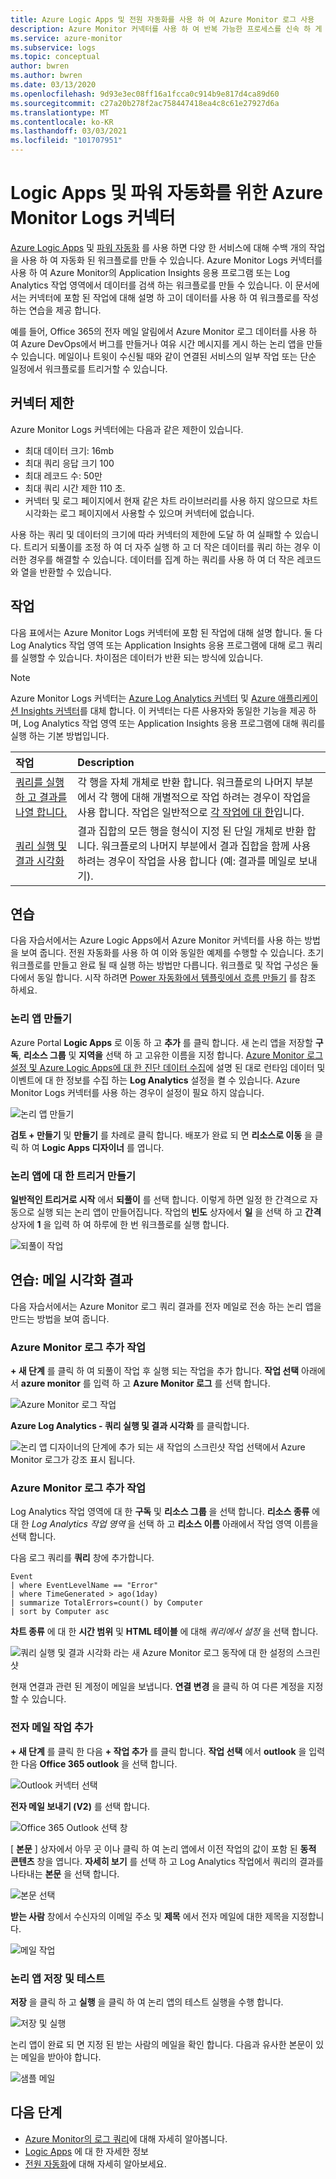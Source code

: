 ```yaml
---
title: Azure Logic Apps 및 전원 자동화를 사용 하 여 Azure Monitor 로그 사용
description: Azure Monitor 커넥터를 사용 하 여 반복 가능한 프로세스를 신속 하 게 자동화 하기 위해 Azure Logic Apps 및 파워 자동화를 사용 하는 방법을 알아봅니다.
ms.service: azure-monitor
ms.subservice: logs
ms.topic: conceptual
author: bwren
ms.author: bwren
ms.date: 03/13/2020
ms.openlocfilehash: 9d93e3ec08ff16a1fcca0c914b9e817d4ca89d60
ms.sourcegitcommit: c27a20b278f2ac758447418ea4c8c61e27927d6a
ms.translationtype: MT
ms.contentlocale: ko-KR
ms.lasthandoff: 03/03/2021
ms.locfileid: "101707951"
---
```

# <a name="azure-monitor-logs-connector-for-logic-apps-and-power-automate"></a>Logic Apps 및 파워 자동화를 위한 Azure Monitor Logs 커넥터
[Azure Logic Apps](../../logic-apps/index.yml) 및 [파워 자동화](https://flow.microsoft.com) 를 사용 하면 다양 한 서비스에 대해 수백 개의 작업을 사용 하 여 자동화 된 워크플로를 만들 수 있습니다. Azure Monitor Logs 커넥터를 사용 하 여 Azure Monitor의 Application Insights 응용 프로그램 또는 Log Analytics 작업 영역에서 데이터를 검색 하는 워크플로를 만들 수 있습니다. 이 문서에서는 커넥터에 포함 된 작업에 대해 설명 하 고이 데이터를 사용 하 여 워크플로를 작성 하는 연습을 제공 합니다.

예를 들어, Office 365의 전자 메일 알림에서 Azure Monitor 로그 데이터를 사용 하 여 Azure DevOps에서 버그를 만들거나 여유 시간 메시지를 게시 하는 논리 앱을 만들 수 있습니다.  메일이나 트윗이 수신될 때와 같이 연결된 서비스의 일부 작업 또는 단순 일정에서 워크플로를 트리거할 수 있습니다. 

## <a name="connector-limits"></a>커넥터 제한
Azure Monitor Logs 커넥터에는 다음과 같은 제한이 있습니다.
* 최대 데이터 크기: 16mb
* 최대 쿼리 응답 크기 100
* 최대 레코드 수: 50만
* 최대 쿼리 시간 제한 110 초.
* 커넥터 및 로그 페이지에서 현재 같은 차트 라이브러리를 사용 하지 않으므로 차트 시각화는 로그 페이지에서 사용할 수 있으며 커넥터에 없습니다.

사용 하는 쿼리 및 데이터의 크기에 따라 커넥터의 제한에 도달 하 여 실패할 수 있습니다. 트리거 되풀이를 조정 하 여 더 자주 실행 하 고 더 작은 데이터를 쿼리 하는 경우 이러한 경우를 해결할 수 있습니다. 데이터를 집계 하는 쿼리를 사용 하 여 더 작은 레코드와 열을 반환할 수 있습니다.

## <a name="actions"></a>작업
다음 표에서는 Azure Monitor Logs 커넥터에 포함 된 작업에 대해 설명 합니다. 둘 다 Log Analytics 작업 영역 또는 Application Insights 응용 프로그램에 대해 로그 쿼리를 실행할 수 있습니다. 차이점은 데이터가 반환 되는 방식에 있습니다.

> [!NOTE]
> Azure Monitor Logs 커넥터는 [Azure Log Analytics 커넥터](/connectors/azureloganalytics/) 및 [Azure 애플리케이션 Insights 커넥터](/connectors/applicationinsights/)를 대체 합니다. 이 커넥터는 다른 사용자와 동일한 기능을 제공 하며, Log Analytics 작업 영역 또는 Application Insights 응용 프로그램에 대해 쿼리를 실행 하는 기본 방법입니다.


| 작업 | Description |
|:---|:---|
| [쿼리를 실행 하 고 결과를 나열 합니다.](/connectors/azuremonitorlogs/#run-query-and-list-results) | 각 행을 자체 개체로 반환 합니다. 워크플로의 나머지 부분에서 각 행에 대해 개별적으로 작업 하려는 경우이 작업을 사용 합니다. 작업은 일반적으로 [각 작업에 대 한](../../logic-apps/logic-apps-control-flow-loops.md#foreach-loop)입니다. |
| [쿼리 실행 및 결과 시각화](/connectors/azuremonitorlogs/#run-query-and-visualize-results) | 결과 집합의 모든 행을 형식이 지정 된 단일 개체로 반환 합니다. 워크플로의 나머지 부분에서 결과 집합을 함께 사용 하려는 경우이 작업을 사용 합니다 (예: 결과를 메일로 보내기).  |

## <a name="walkthroughs"></a>연습
다음 자습서에서는 Azure Logic Apps에서 Azure Monitor 커넥터를 사용 하는 방법을 보여 줍니다. 전원 자동화를 사용 하 여 이와 동일한 예제를 수행할 수 있습니다. 초기 워크플로를 만들고 완료 될 때 실행 하는 방법만 다릅니다. 워크플로 및 작업 구성은 둘 다에서 동일 합니다. 시작 하려면 [Power 자동화에서 템플릿에서 흐름 만들기](/power-automate/get-started-logic-template) 를 참조 하세요.


### <a name="create-a-logic-app"></a>논리 앱 만들기

Azure Portal **Logic Apps** 로 이동 하 고 **추가** 를 클릭 합니다. 새 논리 앱을 저장할 **구독**, **리소스 그룹** 및 **지역을** 선택 하 고 고유한 이름을 지정 합니다. [Azure Monitor 로그 설정 및 Azure Logic Apps에 대 한 진단 데이터 수집](../../logic-apps/monitor-logic-apps-log-analytics.md)에 설명 된 대로 런타임 데이터 및 이벤트에 대 한 정보를 수집 하는 **Log Analytics** 설정을 켤 수 있습니다. Azure Monitor Logs 커넥터를 사용 하는 경우이 설정이 필요 하지 않습니다.

![논리 앱 만들기](media/logicapp-flow-connector/create-logic-app.png)


**검토 + 만들기** 및 **만들기** 를 차례로 클릭 합니다. 배포가 완료 되 면 **리소스로 이동** 을 클릭 하 여 **Logic Apps 디자이너** 를 엽니다.

### <a name="create-a-trigger-for-the-logic-app"></a>논리 앱에 대 한 트리거 만들기
**일반적인 트리거로 시작** 에서 **되풀이** 를 선택 합니다. 이렇게 하면 일정 한 간격으로 자동으로 실행 되는 논리 앱이 만들어집니다. 작업의 **빈도** 상자에서 **일** 을 선택 하 고 **간격** 상자에 **1** 을 입력 하 여 하루에 한 번 워크플로를 실행 합니다.

![되풀이 작업](media/logicapp-flow-connector/recurrence-action.png)

## <a name="walkthrough-mail-visualized-results"></a>연습: 메일 시각화 결과
다음 자습서에서는 Azure Monitor 로그 쿼리 결과를 전자 메일로 전송 하는 논리 앱을 만드는 방법을 보여 줍니다. 

### <a name="add-azure-monitor-logs-action"></a>Azure Monitor 로그 추가 작업
**+ 새 단계** 를 클릭 하 여 되풀이 작업 후 실행 되는 작업을 추가 합니다. **작업 선택** 아래에서 **azure monitor** 를 입력 하 고 **Azure Monitor 로그** 를 선택 합니다.

![Azure Monitor 로그 작업](media/logicapp-flow-connector/select-azure-monitor-connector.png)

**Azure Log Analytics - 쿼리 실행 및 결과 시각화** 를 클릭합니다.

![논리 앱 디자이너의 단계에 추가 되는 새 작업의 스크린샷 작업 선택에서 Azure Monitor 로그가 강조 표시 됩니다.](media/logicapp-flow-connector/select-query-action-visualize.png)


### <a name="add-azure-monitor-logs-action"></a>Azure Monitor 로그 추가 작업

Log Analytics 작업 영역에 대 한 **구독** 및 **리소스 그룹** 을 선택 합니다. **리소스 종류** 에 대 한 *Log Analytics 작업 영역* 을 선택 하 고 **리소스 이름** 아래에서 작업 영역 이름을 선택 합니다.

다음 로그 쿼리를 **쿼리** 창에 추가합니다.  

```Kusto
Event
| where EventLevelName == "Error" 
| where TimeGenerated > ago(1day)
| summarize TotalErrors=count() by Computer
| sort by Computer asc   
```

**차트 종류** 에 대 한 **시간 범위** 및 **HTML 테이블** 에 대해 *쿼리에서 설정* 을 선택 합니다.
   
![쿼리 실행 및 결과 시각화 라는 새 Azure Monitor 로그 동작에 대 한 설정의 스크린샷](media/logicapp-flow-connector/run-query-visualize-action.png)

현재 연결과 관련 된 계정이 메일을 보냅니다. **연결 변경** 을 클릭 하 여 다른 계정을 지정할 수 있습니다.

### <a name="add-email-action"></a>전자 메일 작업 추가

**+ 새 단계** 를 클릭 한 다음 **+ 작업 추가** 를 클릭 합니다. **작업 선택** 에서 **outlook** 을 입력 한 다음 **Office 365 outlook** 을 선택 합니다.

![Outlook 커넥터 선택](media/logicapp-flow-connector/select-outlook-connector.png)

**전자 메일 보내기 (V2)** 를 선택 합니다.

![Office 365 Outlook 선택 창](media/logicapp-flow-connector/select-mail-action.png)

[ **본문** ] 상자에서 아무 곳 이나 클릭 하 여 논리 앱에서 이전 작업의 값이 포함 된 **동적 콘텐츠** 창을 엽니다. **자세히 보기** 를 선택 하 고 Log Analytics 작업에서 쿼리의 결과를 나타내는 **본문** 을 선택 합니다.

![본문 선택](media/logicapp-flow-connector/select-body.png)

**받는 사람** 창에서 수신자의 이메일 주소 및 **제목** 에서 전자 메일에 대한 제목을 지정합니다. 

![메일 작업](media/logicapp-flow-connector/mail-action.png)


### <a name="save-and-test-your-logic-app"></a>논리 앱 저장 및 테스트
**저장** 을 클릭 하 고 **실행** 을 클릭 하 여 논리 앱의 테스트 실행을 수행 합니다.

![저장 및 실행](media/logicapp-flow-connector/save-run.png)


논리 앱이 완료 되 면 지정 된 받는 사람의 메일을 확인 합니다.  다음과 유사한 본문이 있는 메일을 받아야 합니다.

![샘플 메일](media/logicapp-flow-connector/sample-mail.png)



## <a name="next-steps"></a>다음 단계

- [Azure Monitor의 로그 쿼리](./log-query-overview.md)에 대해 자세히 알아봅니다.
- [Logic Apps](../../logic-apps/index.yml) 에 대 한 자세한 정보
- [전원 자동화](https://flow.microsoft.com)에 대해 자세히 알아보세요.
